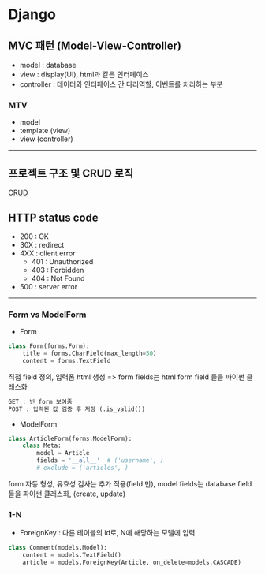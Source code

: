 # Django

## MVC 패턴 (Model-View-Controller)
- model : database
- view : display(UI), html과 같은 인터페이스
- controller : 데이터와 인터페이스 간 다리역할, 이벤트를 처리하는 부분
### MTV 
- model
- template (view)
- view (controller)

-----------------

## 프로젝트 구조 및 CRUD 로직
[CRUD](https://github.com/yejuPark/crud)

## HTTP status code
- 200 : OK
- 30X : redirect
- 4XX : client error
    - 401 : Unauthorized
    - 403 : Forbidden
    - 404 : Not Found
- 500 : server error


    
-----------------

### Form vs ModelForm
- Form
```python
class Form(forms.Form):
    title = forms.CharField(max_length=50)
    content = forms.TextField
```
직접 field 정의, 입력폼 html 생성 => form fields는 html form field 들을 파이썬 클래스화

```python
GET : 빈 form 보여줌
POST : 입력된 값 검증 후 저장 (.is_valid())
```

- ModelForm
```python
class ArticleForm(forms.ModelForm):
    class Meta:
        model = Article
        fields = '__all__'  # ('username', )
        # exclude = ('articles', )
```
form 자동 형성, 유효성 검사는 추가 적용(field 만), model fields는 database field 들을 파이썬 클래스화, (create, update)

### 1-N
- ForeignKey : 다른 테이블의 id로, N에 해당하는 모델에 입력
```python
class Comment(models.Model):
    content = models.TextField()
    article = models.ForeignKey(Article, on_delete=models.CASCADE)
```